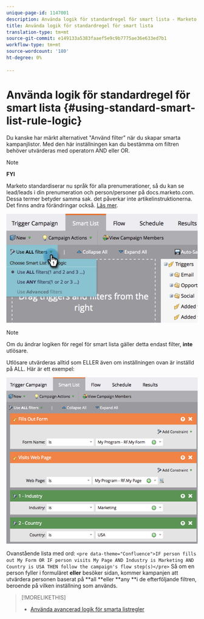 ```yaml
---
unique-page-id: 1147001
description: Använda logik för standardregel för smart lista - Marketo Docs - Produktdokumentation
title: Använda logik för standardregel för smart lista
translation-type: tm+mt
source-git-commit: e149133a5383faaef5e9c9b7775ae36e633ed7b1
workflow-type: tm+mt
source-wordcount: '180'
ht-degree: 0%

---
```



# Använda logik för standardregel för smart lista {#using-standard-smart-list-rule-logic}

Du kanske har märkt alternativet &quot;Använd filter&quot; när du skapar smarta kampanjlistor. Med den här inställningen kan du bestämma om filtren behöver utvärderas med operatorn AND eller OR.

>[!NOTE]
>
>**FYI**
>
>Marketo standardiserar nu språk för alla prenumerationer, så du kan se lead/leads i din prenumeration och person/personer på docs.marketo.com. Dessa termer betyder samma sak. det påverkar inte artikelinstruktionerna. Det finns andra förändringar också. [Läs mer](http://docs.marketo.com/display/DOCS/Updates+to+Marketo+Terminology).

![](assets/image2014-9-22-14-3a12-3a42.png)

>[!NOTE]
>
>Om du ändrar logiken för regel för smart lista gäller detta endast filter, **inte** utlösare.

Utlösare utvärderas alltid som ELLER även om inställningen ovan är inställd på ALL.  Här är ett exempel:

![](assets/image2014-9-22-14-3a12-3a57.png)

Ovanstående lista med ord:
`<pre data-theme="Confluence">IF person fills out My Form OR IF person visits My Page AND Industry is Marketing AND Country is USA THEN follow the campaign's flow step(s)</pre>` Så om en person fyller i formuläret **eller** besöker sidan, kommer kampanjen att utvärdera personen baserat på **all **eller **any **i de efterföljande filtren, beroende på vilken inställning som används.

>[!MORELIKETHIS]
>
>* [Använda avancerad logik för smarta listregler](../../../../product-docs/core-marketo-concepts/smart-lists-and-static-lists/using-smart-lists/using-advanced-smart-list-rule-logic.md)

>




